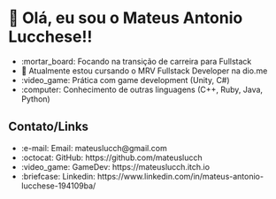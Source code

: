 # 👋 Olá, eu sou o Mateus Antonio Lucchese!!
<ul>
    <li> :mortar_board: Focando na transição de carreira para Fullstack</li>
    <li> 🌱 Atualmente estou cursando o MRV Fullstack Developer na dio.me</li>
    <li> :video_game: Prática com game development (Unity, C#)</li>
    <li> :computer: Conhecimento de outras linguagens (C++, Ruby, Java, Python)</li>    
</ul>

## Contato/Links

<ul>
    <li>:e-mail: Email: mateuslucch@gmail.com</li>
    <li>:octocat: GitHub: https://github.com/mateuslucch</li>
    <li>:video_game: GameDev: https://mateuslucch.itch.io</li>
    <li>:briefcase: Linkedin: https://www.linkedin.com/in/mateus-antonio-lucchese-194109ba/</li>
</ul>

<!---
mateuslucch/mateuslucch is a ✨ special ✨ repository because its `README.md` (this file) appears on your GitHub profile.
You can click the Preview link to take a look at your changes.
--->

